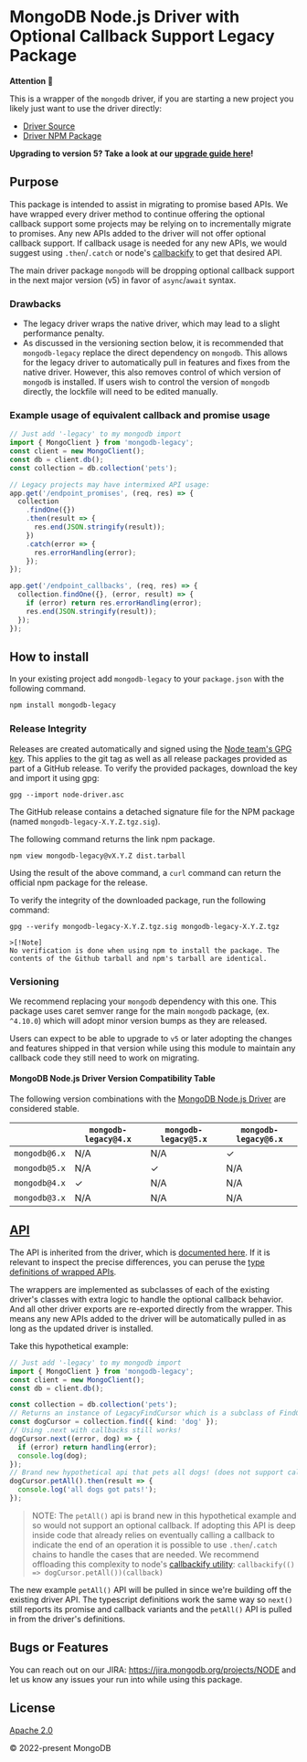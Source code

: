 # MongoDB Node.js Driver with Optional Callback Support Legacy Package

**Attention :memo:**

This is a wrapper of the `mongodb` driver, if you are starting a new project you likely just want to use the driver directly:

- [Driver Source](https://github.com/mongodb/node-mongodb-native/)
- [Driver NPM Package](https://www.npmjs.com/package/mongodb)

**Upgrading to version 5? Take a look at our [upgrade guide here](https://github.com/mongodb/node-mongodb-native/blob/HEAD/etc/notes/CHANGES_5.0.0.md)!**

## Purpose

This package is intended to assist in migrating to promise based APIs.
We have wrapped every driver method to continue offering the optional callback support some projects may be relying on to incrementally migrate to promises.
Any new APIs added to the driver will not offer optional callback support.
If callback usage is needed for any new APIs, we would suggest using `.then`/`.catch` or node's [callbackify](https://nodejs.org/dist/latest-v16.x/docs/api/util.html#utilcallbackifyoriginal) to get that desired API.

The main driver package `mongodb` will be dropping optional callback support in the next major version (v5) in favor of `async`/`await` syntax.

### Drawbacks

- The legacy driver wraps the native driver, which may lead to a slight performance penalty.
- As discussed in the versioning section below, it is recommended that `mongodb-legacy` replace the direct dependency on `mongodb`.  This allows for
the legacy driver to automatically pull in features and fixes from the native driver.  However, this also removes control
of which version of `mongodb` is installed.  If users wish to control the version of `mongodb` directly, the lockfile will need to be edited manually.

### Example usage of equivalent callback and promise usage

```ts
// Just add '-legacy' to my mongodb import
import { MongoClient } from 'mongodb-legacy';
const client = new MongoClient();
const db = client.db();
const collection = db.collection('pets');

// Legacy projects may have intermixed API usage:
app.get('/endpoint_promises', (req, res) => {
  collection
    .findOne({})
    .then(result => {
      res.end(JSON.stringify(result));
    })
    .catch(error => {
      res.errorHandling(error);
    });
});

app.get('/endpoint_callbacks', (req, res) => {
  collection.findOne({}, (error, result) => {
    if (error) return res.errorHandling(error);
    res.end(JSON.stringify(result));
  });
});
```

## How to install

In your existing project add `mongodb-legacy` to your `package.json` with the following command.

```sh
npm install mongodb-legacy
```

	
### Release Integrity

Releases are created automatically and signed using the [Node team's GPG key](https://pgp.mongodb.com/node-driver.asc). This applies to the git tag as well as all release packages provided as part of a GitHub release. To verify the provided packages, download the key and import it using gpg:

```
gpg --import node-driver.asc
```

The GitHub release contains a detached signature file for the NPM package (named
`mongodb-legacy-X.Y.Z.tgz.sig`).

The following command returns the link npm package. 
```shell
npm view mongodb-legacy@vX.Y.Z dist.tarball 
```

Using the result of the above command, a `curl` command can return the official npm package for the release.

To verify the integrity of the downloaded package, run the following command:
```shell
gpg --verify mongodb-legacy-X.Y.Z.tgz.sig mongodb-legacy-X.Y.Z.tgz

>[!Note]
No verification is done when using npm to install the package. The contents of the Github tarball and npm's tarball are identical.

```

### Versioning

We recommend replacing your `mongodb` dependency with this one.
This package uses caret semver range for the main `mongodb` package, (ex. `^4.10.0`) which will adopt minor version bumps as they are released.

Users can expect to be able to upgrade to `v5` or later adopting the changes and features shipped in that version while using this module to maintain any callback code they still need to work on migrating.

#### MongoDB Node.js Driver Version Compatibility Table

The following version combinations with the [MongoDB Node.js Driver](https://github.com/mongodb/node-mongodb-native) are considered stable.

|               | `mongodb-legacy@4.x` | `mongodb-legacy@5.x` | `mongodb-legacy@6.x` |
| ------------- | -------------------- | -------------------- | -------------------- |
| `mongodb@6.x` | N/A                  | N/A                  | ✓                    |
| `mongodb@5.x` | N/A                  | ✓                    | N/A                  |
| `mongodb@4.x` | ✓                    | N/A                  | N/A                  |
| `mongodb@3.x` | N/A                  | N/A                  | N/A                  |

## [API](https://mongodb.github.io/node-mongodb-native/)

The API is inherited from the driver, which is [documented here](https://mongodb.github.io/node-mongodb-native/).
If it is relevant to inspect the precise differences, you can peruse the [type definitions of wrapped APIs](https://github.com/mongodb-js/nodejs-mongodb-legacy/blob/main/mongodb-legacy.d.ts).

The wrappers are implemented as subclasses of each of the existing driver's classes with extra logic to handle the optional callback behavior. And all other driver exports are re-exported directly from the wrapper. This means any new APIs added to the driver will be automatically pulled in as long as the updated driver is installed.

Take this hypothetical example:

```ts
// Just add '-legacy' to my mongodb import
import { MongoClient } from 'mongodb-legacy';
const client = new MongoClient();
const db = client.db();

const collection = db.collection('pets');
// Returns an instance of LegacyFindCursor which is a subclass of FindCursor
const dogCursor = collection.find({ kind: 'dog' });
// Using .next with callbacks still works!
dogCursor.next((error, dog) => {
  if (error) return handling(error);
  console.log(dog);
});
// Brand new hypothetical api that pets all dogs! (does not support callbacks)
dogCursor.petAll().then(result => {
  console.log('all dogs got pats!');
});
```

> NOTE: The `petAll()` api is brand new in this hypothetical example and so would not support an optional callback. If adopting this API is deep inside code that already relies on eventually calling a callback to indicate the end of an operation it is possible to use `.then`/`.catch` chains to handle the cases that are needed. We recommend offloading this complexity to node's [callbackify utility](https://nodejs.org/dist/latest-v16.x/docs/api/util.html#utilcallbackifyoriginal): `callbackify(() => dogCursor.petAll())(callback)`

The new example `petAll()` API will be pulled in since we're building off the existing driver API.
The typescript definitions work the same way so `next()` still reports its promise and callback variants and the `petAll()` API is pulled in from the driver's definitions.

## Bugs or Features

You can reach out on our JIRA: https://jira.mongodb.org/projects/NODE and let us know any issues your run into while using this package.

## License

[Apache 2.0](https://github.com/mongodb-js/nodejs-mongodb-legacy/blob/main/LICENSE)

:copyright: 2022-present MongoDB
